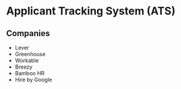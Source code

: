 # Applicant Tracking System (ATS)

<!--
https://github.com/opencats/OpenCATS
https://github.com/cross-solution/YAWIK
-->

## Companies

- Lever
- Greenhouse
- Workable
- Breezy
- Bamboo HR
- Hire by Google
